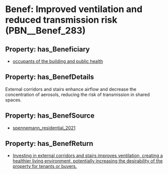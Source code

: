 # Benef: __Improved ventilation and reduced transmission risk__ (PBN__Benef_283)

## Property: has_Beneficiary

* [occupants of the building and public health](../Stakeholder/PBN__Stakeholder_141)

## Property: has_BenefDetails

External corridors and stairs enhance airflow and decrease the concentration of aerosols, reducing the risk of transmission in shared spaces.

## Property: has_BenefSource

* [spennemann_residential_2021](../Article/PBN__Article_56)

## Property: has_BenefReturn

* [Investing in external corridors and stairs improves ventilation, creating a healthier living environment, potentially increasing the desirability of the property for tenants or buyers.](../BenefReturn/PBN__BenefReturn_296)

